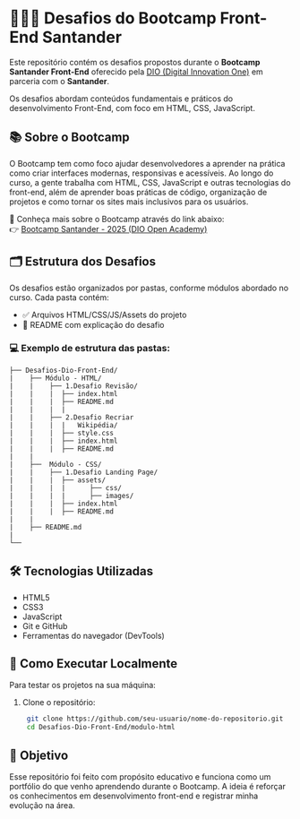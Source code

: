 # 👩🏽‍💻 Desafios do Bootcamp Front-End Santander

Este repositório contém os desafios propostos durante o **Bootcamp Santander Front-End** oferecido pela [DIO (Digital Innovation One)](https://www.dio.me/) em parceria com o **Santander**.

Os desafios abordam conteúdos fundamentais e práticos do desenvolvimento Front-End, com foco em HTML, CSS, JavaScript.

## 📚 Sobre o Bootcamp

O Bootcamp tem como foco ajudar desenvolvedores a aprender na prática como criar interfaces modernas, responsivas e acessíveis. Ao longo do curso, a gente trabalha com HTML, CSS, JavaScript e outras tecnologias do front-end, além de aprender boas práticas de código, organização de projetos e como tornar os sites mais inclusivos para os usuários.

🔗 Conheça mais sobre o Bootcamp através do link abaixo:  
👉 [Bootcamp Santander - 2025 (DIO Open Academy)](https://app.santanderopenacademy.com/pt-BR/program/santander-bootcamp-2025?utm_source=DIO&utm_medium=Enroll&utm_campaign=SOABR-Bootcamp-5-edicao-DIO)

## 🗂️ Estrutura dos Desafios

Os desafios estão organizados por pastas, conforme módulos abordado no curso. Cada pasta contém:

- ✅ Arquivos HTML/CSS/JS/Assets do projeto
- 📄 README com explicação do desafio


### 💻 Exemplo de estrutura das pastas:

```text
├── Desafios-Dio-Front-End/
|    ├── Módulo - HTML/    
|    |    ├── 1.Desafio Revisão/
|    |    |  ├── index.html
|    |    |  ├── README.md
|    |    |  | 
|    |    ├── 2.Desafio Recriar 
|    |    |  |   Wikipédia/ 
|    |    |  ├── style.css
|    |    |  ├── index.html
|    |    |  ├── README.md
|    |    
|    ├──  Módulo - CSS/
|    |    ├── 1.Desafio Landing Page/
|    |    |  ├── assets/
|    |    |  |      ├── css/
|    |    |  |      ├── images/
|    |    |  ├── index.html
|    |    |  ├── README.md
|    |    
|    ├── README.md
|               
└──  
```

## 🛠️ Tecnologias Utilizadas

- HTML5  
- CSS3  
- JavaScript   
- Git e GitHub  
- Ferramentas do navegador (DevTools)  
<!-- Adicione mais se necessário, como React, TypeScript, etc -->

## 🚀 Como Executar Localmente

Para testar os projetos na sua máquina:

1. Clone o repositório:
   ```bash
    git clone https://github.com/seu-usuario/nome-do-repositorio.git
    cd Desafios-Dio-Front-End/modulo-html


## 📌 Objetivo
Esse repositório foi feito com propósito educativo e funciona como um portfólio do que venho aprendendo durante o Bootcamp. A ideia é reforçar os conhecimentos em desenvolvimento front-end e registrar minha evolução na área.